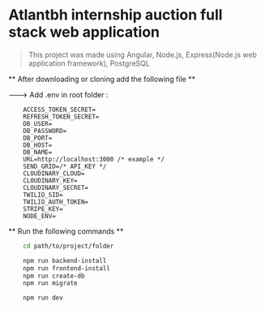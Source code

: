 # Atlantbh internship auction full stack web application

> This project was made using Angular, Node.js, Express(Node.js web application framework), PostgreSQL

** After downloading or cloning add the following file **

---> Add .env in root folder :

```
    ACCESS_TOKEN_SECRET=
    REFRESH_TOKEN_SECRET=
    DB_USER=
    DB_PASSWORD=
    DB_PORT=
    DB_HOST=
    DB_NAME=
    URL=http://localhost:3000 /* example */
    SEND_GRID=/* API_KEY */
    CLOUDINARY_CLOUD=
    CLOUDINARY_KEY=
    CLOUDINARY_SECRET=
    TWILIO_SID=
    TWILIO_AUTH_TOKEN=
    STRIPE_KEY=
    NODE_ENV=
```

** Run the following commands **

```bash
    cd path/to/project/folder

    npm run backend-install
    npm run frontend-install
    npm run create-db
    npm run migrate

    npm run dev
```
